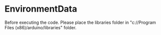 # EnvironmentData

Before executing the code. Please place the libraries folder in "c://Program Files (x86)/arduino/libraries" folder.

